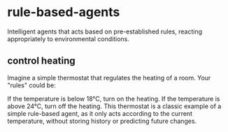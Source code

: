 # rule-based-agents
Intelligent agents that acts based on pre-established rules, reacting appropriately to environmental conditions.

## control heating

Imagine a simple thermostat that regulates the heating of a room. Your "rules" could be:

If the temperature is below 18°C, turn on the heating.
If the temperature is above 24°C, turn off the heating.
This thermostat is a classic example of a simple rule-based agent, as it only acts according to the current temperature, without storing history or predicting future changes.